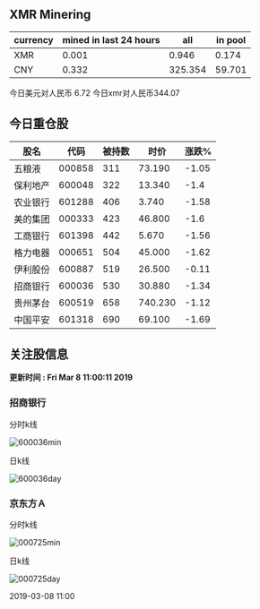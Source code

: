 ## XMR Minering

|currency|mined in last 24 hours|all|in pool|
|---|---|---|---|
|XMR|0.001|0.946|0.174|
|CNY|0.332|325.354|59.701|

今日美元对人民币 6.72	今日xmr对人民币344.07


## 今日重仓股 

|股名|代码|被持数|时价|涨跌%|
|---|---|---|---|---|
|五粮液|000858|311|73.190|-1.05|
|保利地产|600048|322|13.340|-1.4|
|农业银行|601288|406|3.740|-1.58|
|美的集团|000333|423|46.800|-1.6|
|工商银行|601398|442|5.670|-1.56|
|格力电器|000651|504|45.000|-1.62|
|伊利股份|600887|519|26.500|-0.11|
|招商银行|600036|530|30.880|-1.34|
|贵州茅台|600519|658|740.230|-1.12|
|中国平安|601318|690|69.100|-1.69|

## 关注股信息
**更新时间 : Fri Mar  8 11:00:11 2019**
### 招商银行 
分时k线

![600036min](http://image.sinajs.cn/newchart/min/n/sh600036.gif)

日k线

![600036day](http://image.sinajs.cn/newchart/daily/n/sh600036.gif)

### 京东方Ａ 
分时k线

![000725min](http://image.sinajs.cn/newchart/min/n/sz000725.gif)

日k线

![000725day](http://image.sinajs.cn/newchart/daily/n/sz000725.gif)

2019-03-08 11:00